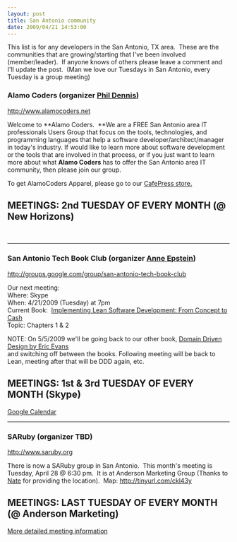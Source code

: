 ```yaml
---
layout: post
title: San Antonio community
date: 2009/04/21 14:53:00
---
```



This list is for any developers in the San Antonio, TX area.  These are the communities that are growing/starting that I've been involved (member/leader).  If anyone knows of others please leave a comment and I'll update the post.  (Man we love our Tuesdays in San Antonio, every Tuesday is a group meeting)

### Alamo Coders (organizer [Phil Dennis](http://www.twitter.com/pjdennis))

<http://www.alamocoders.net>

Welcome to **Alamo Coders.  **We are a FREE San Antonio area IT professionals Users Group that focus on the tools, technologies, and programming languages that help a software developer/architect/manager in today's industry. If would like to learn more about software development or the tools that are involved in that process, or if you just want to learn more about what **Alamo Coders** has to offer the San Antonio area IT community, then please join our group.

To get AlamoCoders Apparel, please go to our [CafePress store.](http://www.cafepress.com/alamocoders)

## MEETINGS: 2nd TUESDAY OF EVERY MONTH (@ New Horizons)  


 

* * *

### San Antonio Tech Book Club (organizer [Anne Epstein](http://ajepst.devlicio.us))

<http://groups.google.com/group/san-antonio-tech-book-club>

Our next meeting:  
Where: Skype  
When: 4/21/2009 (Tuesday) at 7pm  
Current Book:  [Implementing Lean Software Development: From Concept to Cash](http://www.amazon.com/Implementing-Lean-Software-Development-Addison-Wesley/dp/0321437381/ref=sr_1_1?ie=UTF8&s=books&qid=1238469804&sr=8-1)  
Topic: Chapters 1 & 2  
  
NOTE: On 5/5/2009 we'll be going back to our other book, [Domain Driven Design by Eric Evans](http://www.amazon.com/Domain-Driven-Design-Tackling-Complexity-Software/dp/0321125215)  
and switching off between the books. Following meeting will be back to Lean, meeting after that will be DDD again, etc.

## MEETINGS: 1st & 3rd TUESDAY OF EVERY MONTH (Skype)  


[Google Calendar](http://www.google.com/calendar/embed?src=70v8r23jvv11h8g84sktkehfsg%40group.calendar.google.com&ctz=America/Chicago)

* * *

### SARuby (organizer TBD)

<http://www.saruby.org>

There is now a SARuby group in San Antonio.  This month's meeting is Tuesday, April 28 @ 6:30 pm.  It is at Anderson Marketing Group (Thanks to [Nate](http://pixelnate.com/) for providing the location).  Map: <http://tinyurl.com/ckl43y>

## MEETINGS: LAST TUESDAY OF EVERY MONTH (@ Anderson Marketing)  


[More detailed meeting information](http://groups.google.com/group/saruby/browse_thread/thread/c68606112c00e79)